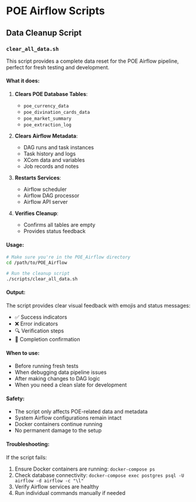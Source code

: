 # POE Airflow Scripts

## Data Cleanup Script

### `clear_all_data.sh`

This script provides a complete data reset for the POE Airflow pipeline, perfect for fresh testing and development.

#### What it does:
1. **Clears POE Database Tables**:
   - `poe_currency_data`
   - `poe_divination_cards_data`
   - `poe_market_summary`
   - `poe_extraction_log`

2. **Clears Airflow Metadata**:
   - DAG runs and task instances
   - Task history and logs
   - XCom data and variables
   - Job records and notes

3. **Restarts Services**:
   - Airflow scheduler
   - Airflow DAG processor
   - Airflow API server

4. **Verifies Cleanup**:
   - Confirms all tables are empty
   - Provides status feedback

#### Usage:

```bash
# Make sure you're in the POE_Airflow directory
cd /path/to/POE_Airflow

# Run the cleanup script
./scripts/clear_all_data.sh
```

#### Output:
The script provides clear visual feedback with emojis and status messages:
- ✅ Success indicators
- ❌ Error indicators
- 🔍 Verification steps
- 🎉 Completion confirmation

#### When to use:
- Before running fresh tests
- When debugging data pipeline issues
- After making changes to DAG logic
- When you need a clean slate for development

#### Safety:
- The script only affects POE-related data and metadata
- System Airflow configurations remain intact
- Docker containers continue running
- No permanent damage to the setup

#### Troubleshooting:
If the script fails:
1. Ensure Docker containers are running: `docker-compose ps`
2. Check database connectivity: `docker-compose exec postgres psql -U airflow -d airflow -c "\l"`
3. Verify Airflow services are healthy
4. Run individual commands manually if needed